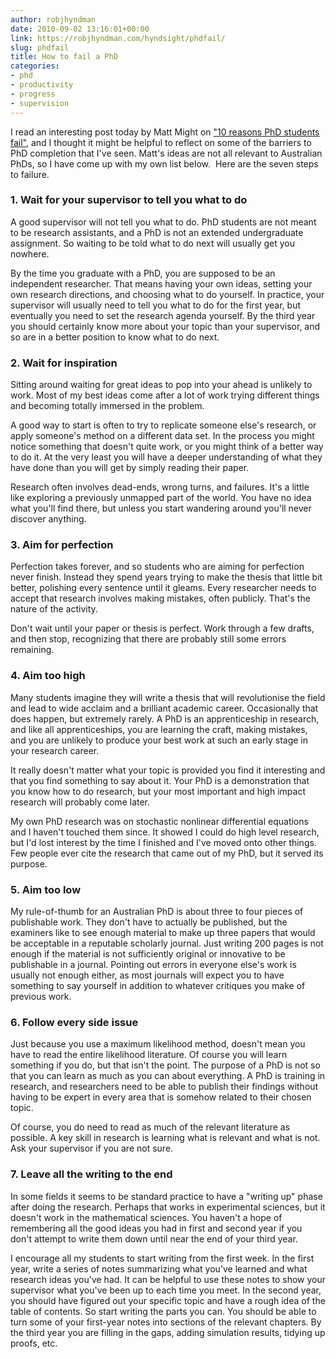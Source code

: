 ```yaml
---
author: robjhyndman
date: 2010-09-02 13:16:01+00:00
link: https://robjhyndman.com/hyndsight/phdfail/
slug: phdfail
title: How to fail a PhD
categories:
- phd
- productivity
- progress
- supervision
---
```


I read an interesting post today by Matt Might on ["10 reasons PhD students fail"](http://matt.might.net/articles/ways-to-fail-a-phd/), and I thought it might be helpful to reflect on some of the barriers to PhD completion that I've seen. Matt's ideas are not all relevant to Australian PhDs, so I have come up with my own list below.  Here are the seven steps to failure.


### 1. Wait for your supervisor to tell you what to do


A good supervisor will not tell you what to do. PhD students are not meant to be research assistants, and a PhD is not an extended undergraduate assignment. So waiting to be told what to do next will usually get you nowhere.

By the time you graduate with a PhD, you are supposed to be an independent researcher. That means having your own ideas, setting your own research directions, and choosing what to do yourself. In practice, your supervisor will usually need to tell you what to do for the first year, but eventually you need to set the research agenda yourself. By the third year you should certainly know more about your topic than your supervisor, and so are in a better position to know what to do next.


### 2. Wait for inspiration


Sitting around waiting for great ideas to pop into your ahead is unlikely to work. Most of my best ideas come after a lot of work trying different things and becoming totally immersed in the problem.

A good way to start is often to try to replicate someone else's research, or apply someone's method on a different data set. In the process you might notice something that doesn't quite work, or you might think of a better way to do it. At the very least you will have a deeper understanding of what they have done than you will get by simply reading their paper.

Research often involves dead-ends, wrong turns, and failures. It's a little like exploring a previously unmapped part of the world. You have no idea what you'll find there, but unless you start wandering around you'll never discover anything.


### 3. Aim for perfection


Perfection takes forever, and so students who are aiming for perfection never finish. Instead they spend years trying to make the thesis that little bit better, polishing every sentence until it gleams. Every researcher needs to accept that research involves making mistakes, often publicly. That's the nature of the activity.

Don't wait until your paper or thesis is perfect. Work through a few drafts, and then stop, recognizing that there are probably still some errors remaining.


### 4. Aim too high


Many students imagine they will write a thesis that will revolutionise the field and lead to wide acclaim and a brilliant academic career. Occasionally that does happen, but extremely rarely. A PhD is an apprenticeship in research, and like all apprenticeships, you are learning the craft, making mistakes, and you are unlikely to produce your best work at such an early stage in your research career.

It really doesn't matter what your topic is provided you find it interesting and that you find something to say about it. Your PhD is a demonstration that you know how to do research, but your most important and high impact research will probably come later.

My own PhD research was on stochastic nonlinear differential equations and I haven't touched them since. It showed I could do high level research, but I'd lost interest by the time I finished and I've moved onto other things. Few people ever cite the research that came out of my PhD, but it served its purpose.


### 5. Aim too low


My rule-of-thumb for an Australian PhD is about three to four pieces of publishable work. They don't have to actually be published, but the examiners like to see enough material to make up three papers that would be acceptable in a reputable scholarly journal. Just writing 200 pages is not enough if the material is not sufficiently original or innovative to be publishable in a journal. Pointing out errors in everyone else's work is usually not enough either, as most journals will expect you to have something to say yourself in addition to whatever critiques you make of previous work.


### 6. Follow every side issue


Just because you use a maximum likelihood method, doesn't mean you have to read the entire likelihood literature. Of course you will learn something if you do, but that isn't the point. The purpose of a PhD is not so that you can learn as much as you can about everything. A PhD is training in research, and researchers need to be able to publish their findings without having to be expert in every area that is somehow related to their chosen topic.

Of course, you do need to read as much of the relevant literature as possible. A key skill in research is learning what is relevant and what is not. Ask your supervisor if you are not sure.


### 7. Leave all the writing to the end


In some fields it seems to be standard practice to have a "writing up" phase after doing the research. Perhaps that works in experimental sciences, but it doesn't work in the mathematical sciences. You haven't a hope of remembering all the good ideas you had in first and second year if you don't attempt to write them down until near the end of your third year.

I encourage all my students to start writing from the first week. In the first year, write a series of notes summarizing what you've learned and what research ideas you've had. It can be helpful to use these notes to show your supervisor what you've been up to each time you meet. In the second year, you should have figured out your specific topic and have a rough idea of the table of contents. So start writing the parts you can. You should be able to turn some of your first-year notes into sections of the relevant chapters. By the third year you are filling in the gaps, adding simulation results, tidying up proofs, etc.

